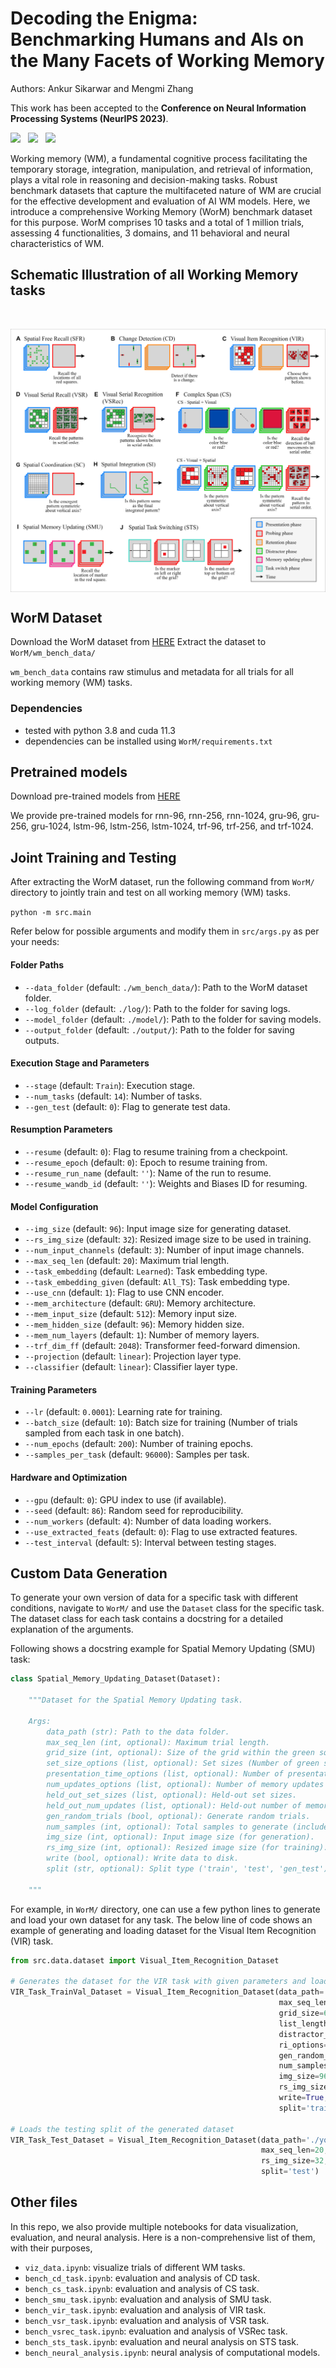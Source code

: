 # Decoding the Enigma: Benchmarking Humans and AIs on the Many Facets of Working Memory

Authors: Ankur Sikarwar and Mengmi Zhang

This work has been accepted to the **Conference on Neural Information Processing Systems (NeurIPS 2023)**.


<p align="left">
  <a href="https://arxiv.org/abs/2307.10768.pdf" target="_blank"><img src="http://img.shields.io/badge/Paper-PDF-red.svg"></a>
  &nbsp
  <a href="https://www.youtube.com/watch?v=OBgZe2XMffc&ab_channel=AnkurSikarwar" target="_blank"><img src="https://img.shields.io/badge/Presentation-Video-blue.svg"></a>
  &nbsp
  <a href="https://drive.google.com/file/d/1xeDPpfXpAqVOrnpO_73BhmA_prRvetyw/view?usp=sharing" target="_blank"><img src="https://img.shields.io/badge/Paper-Poster-green.svg"></a>
</p>

Working memory (WM), a fundamental cognitive process facilitating the temporary storage, integration, manipulation, and retrieval of information, plays a vital role in reasoning and decision-making tasks. Robust benchmark datasets that capture the multifaceted nature of WM are crucial for the effective development and evaluation of AI WM models. Here, we introduce a comprehensive Working Memory (WorM) benchmark dataset for this purpose. WorM comprises 10 tasks and a total of 1 million trials, assessing 4 functionalities, 3 domains, and 11 behavioral and neural characteristics of WM.

## Schematic Illustration of all Working Memory tasks

<br>
<p align="center"><img align="center"  src="./images/Schematic_Illustration.png" alt="..." width="550">
</p>

## WorM Dataset

Download the WorM dataset from [HERE](https://drive.google.com/file/d/1-KU74RUE98GIYtZeG6GW2y6cjEzCxVC1/view?usp=sharing)
Extract the dataset to ```WorM/wm_bench_data/```

```wm_bench_data``` contains raw stimulus and metadata for all trials for all working memory (WM) tasks.

### Dependencies

- tested with python 3.8 and cuda 11.3
- dependencies can be installed using `WorM/requirements.txt`

## Pretrained models

Download pre-trained models from [HERE](https://drive.google.com/file/d/1kcs6-r247XxGIb-06_09Fc3wHgK0Tysf/view?usp=sharing)

We provide pre-trained models for rnn-96, rnn-256, rnn-1024, gru-96, gru-256, gru-1024, lstm-96, lstm-256, lstm-1024, trf-96, trf-256, and trf-1024.

## Joint Training and Testing

After extracting the WorM dataset, run the following command from ```WorM/``` directory to jointly train and test on all working memory (WM) tasks.

```python -m src.main```

Refer below for possible arguments and modify them in ```src/args.py``` as per your needs:

#### Folder Paths

- `--data_folder` (default: `./wm_bench_data/`): Path to the WorM dataset folder.
- `--log_folder` (default: `./log/`): Path to the folder for saving logs.
- `--model_folder` (default: `./model/`): Path to the folder for saving models.
- `--output_folder` (default: `./output/`): Path to the folder for saving outputs.

#### Execution Stage and Parameters

- `--stage` (default: `Train`): Execution stage.
- `--num_tasks` (default: `14`): Number of tasks.
- `--gen_test` (default: `0`): Flag to generate test data.

#### Resumption Parameters

- `--resume` (default: `0`): Flag to resume training from a checkpoint.
- `--resume_epoch` (default: `0`): Epoch to resume training from.
- `--resume_run_name` (default: `''`): Name of the run to resume.
- `--resume_wandb_id` (default: `''`): Weights and Biases ID for resuming.

#### Model Configuration

- `--img_size` (default: `96`): Input image size for generating dataset.
- `--rs_img_size` (default: `32`): Resized image size to be used in training.
- `--num_input_channels` (default: `3`): Number of input image channels.
- `--max_seq_len` (default: `20`): Maximum trial length.
- `--task_embedding` (default: `Learned`): Task embedding type.
- `--task_embedding_given` (default: `All_TS`): Task embedding type.
- `--use_cnn` (default: `1`): Flag to use CNN encoder.
- `--mem_architecture` (default: `GRU`): Memory architecture.
- `--mem_input_size` (default: `512`): Memory input size.
- `--mem_hidden_size` (default: `96`): Memory hidden size.
- `--mem_num_layers` (default: `1`): Number of memory layers.
- `--trf_dim_ff` (default: `2048`): Transformer feed-forward dimension.
- `--projection` (default: `linear`): Projection layer type.
- `--classifier` (default: `linear`): Classifier layer type.

#### Training Parameters

- `--lr` (default: `0.0001`): Learning rate for training.
- `--batch_size` (default: `10`): Batch size for training (Number of trials sampled from each task in one batch).
- `--num_epochs` (default: `200`): Number of training epochs.
- `--samples_per_task` (default: `96000`): Samples per task.

#### Hardware and Optimization

- `--gpu` (default: `0`): GPU index to use (if available).
- `--seed` (default: `86`): Random seed for reproducibility.
- `--num_workers` (default: `4`): Number of data loading workers.
- `--use_extracted_feats` (default: `0`): Flag to use extracted features.
- `--test_interval` (default: `5`): Interval between testing stages.

## Custom Data Generation

To generate your own version of data for a specific task with different conditions, navigate to ```WorM/``` and use the `Dataset` class for the specific task. The dataset class for each task contains a docstring for a detailed explanation of the arguments.

Following shows a docstring example for Spatial Memory Updating (SMU) task:
```python
class Spatial_Memory_Updating_Dataset(Dataset):

    """Dataset for the Spatial Memory Updating task.

    Args:
        data_path (str): Path to the data folder.
        max_seq_len (int, optional): Maximum trial length.
        grid_size (int, optional): Size of the grid within the green square. 
        set_size_options (list, optional): Set sizes (Number of green squares).
        presentation_time_options (list, optional): Number of presentation time steps.
        num_updates_options (list, optional): Number of memory updates in each trial.
        held_out_set_sizes (list, optional): Held-out set sizes.
        held_out_num_updates (list, optional): Held-out number of memory updates.
        gen_random_trials (bool, optional): Generate random trials.
        num_samples (int, optional): Total samples to generate (includes all splits).
        img_size (int, optional): Input image size (for generation).
        rs_img_size (int, optional): Resized image size (for training).
        write (bool, optional): Write data to disk.
        split (str, optional): Split type ('train', 'test', 'gen_test').

    """
```

For example, in ```WorM/``` directory, one can use a few python lines to generate and load your own dataset for any task. The below line of code shows an example of generating and loading dataset for the Visual Item Recognition (VIR) task.

```python
from src.data.dataset import Visual_Item_Recognition_Dataset

# Generates the dataset for the VIR task with given parameters and loads the training split
VIR_Task_TrainVal_Dataset = Visual_Item_Recognition_Dataset(data_path='./your-folder-choice', 
                                                            max_seq_len=20,
                                                            grid_size=6,
                                                            list_length_options=[4, 6, 8, 10],
                                                            distractor_difference_options=[4],
                                                            ri_options=[0, 2, 4, 5, 6],
                                                            gen_random_trials=True,
                                                            num_samples=96000,
                                                            img_size=96,
                                                            rs_img_size=32,
                                                            write=True,
                                                            split='train')

# Loads the testing split of the generated dataset
VIR_Task_Test_Dataset = Visual_Item_Recognition_Dataset(data_path='./your-folder-choice',
                                                        max_seq_len=20,
                                                        rs_img_size=32,
                                                        split='test')
```

## Other files

In this repo, we also provide multiple notebooks for data visualization, evaluation, and neural analysis. Here is a non-comprehensive list of them, with their purposes,

* `viz_data.ipynb`: visualize trials of different WM tasks.
* `bench_cd_task.ipynb`: evaluation and analysis of CD task.
* `bench_cs_task.ipynb`: evaluation and analysis of CS task.
* `bench_smu_task.ipynb`: evaluation and analysis of SMU task.
* `bench_vir_task.ipynb`: evaluation and analysis of VIR task.
* `bench_vsr_task.ipynb`: evaluation and analysis of VSR task.
* `bench_vsrec_task.ipynb`: evaluation and analysis of VSRec task.
* `bench_sts_task.ipynb`: evaluation and neural analysis on STS task.
* `bench_neural_analysis.ipynb`: neural analysis of computational models.
